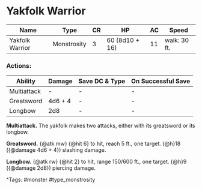 # Yakfolk Warrior

| Name | Type | CR | HP | AC | Speed |
|------|------|----|----|----|-------|
| Yakfolk Warrior | Monstrosity | 3 | 60 (8d10 + 16) | 11 | walk: 30 ft. |

### Actions:

| Ability | Damage | Save DC & Type | On Successful Save |
|---------|--------|----------------|--------------------|
| Multiattack | - | - | - |
| Greatsword | 4d6 + 4 | - | - |
| Longbow | 2d8 | - | - |


**Multiattack.** The yakfolk makes two attacks, either with its greatsword or its longbow.

**Greatsword.** {@atk mw} {@hit 6} to hit, reach 5 ft., one target. {@h}18 ({@damage 4d6 + 4}) slashing damage.

**Longbow.** {@atk rw} {@hit 2} to hit, range 150/600 ft., one target. {@h}9 ({@damage 2d8}) piercing damage.

^Tags: #monster #type_monstrosity